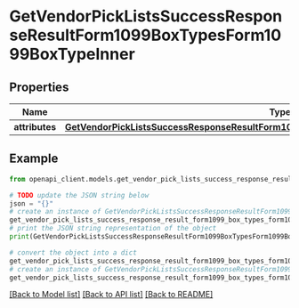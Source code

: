 # GetVendorPickListsSuccessResponseResultForm1099BoxTypesForm1099BoxTypeInner


## Properties

Name | Type | Description | Notes
------------ | ------------- | ------------- | -------------
**attributes** | [**GetVendorPickListsSuccessResponseResultForm1099BoxTypesForm1099BoxTypeInnerAttributes**](GetVendorPickListsSuccessResponseResultForm1099BoxTypesForm1099BoxTypeInnerAttributes.md) |  | 

## Example

```python
from openapi_client.models.get_vendor_pick_lists_success_response_result_form1099_box_types_form1099_box_type_inner import GetVendorPickListsSuccessResponseResultForm1099BoxTypesForm1099BoxTypeInner

# TODO update the JSON string below
json = "{}"
# create an instance of GetVendorPickListsSuccessResponseResultForm1099BoxTypesForm1099BoxTypeInner from a JSON string
get_vendor_pick_lists_success_response_result_form1099_box_types_form1099_box_type_inner_instance = GetVendorPickListsSuccessResponseResultForm1099BoxTypesForm1099BoxTypeInner.from_json(json)
# print the JSON string representation of the object
print(GetVendorPickListsSuccessResponseResultForm1099BoxTypesForm1099BoxTypeInner.to_json())

# convert the object into a dict
get_vendor_pick_lists_success_response_result_form1099_box_types_form1099_box_type_inner_dict = get_vendor_pick_lists_success_response_result_form1099_box_types_form1099_box_type_inner_instance.to_dict()
# create an instance of GetVendorPickListsSuccessResponseResultForm1099BoxTypesForm1099BoxTypeInner from a dict
get_vendor_pick_lists_success_response_result_form1099_box_types_form1099_box_type_inner_from_dict = GetVendorPickListsSuccessResponseResultForm1099BoxTypesForm1099BoxTypeInner.from_dict(get_vendor_pick_lists_success_response_result_form1099_box_types_form1099_box_type_inner_dict)
```
[[Back to Model list]](../README.md#documentation-for-models) [[Back to API list]](../README.md#documentation-for-api-endpoints) [[Back to README]](../README.md)


